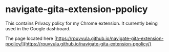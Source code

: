 # navigate-gita-extension-ppolicy

This contains Privacy policy for my Chrome extension. It currently being used in the Google dashboard.

The page located here [https://rpuvvula.github.io/navigate-gita-extension-ppolicy/](https://rpuvvula.github.io/navigate-gita-extension-ppolicy/)
